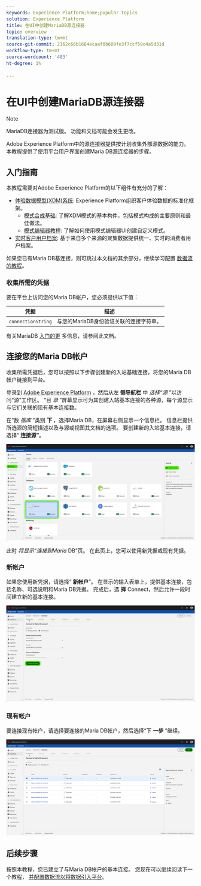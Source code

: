 ```yaml
---
keywords: Experience Platform;home;popular topics
solution: Experience Platform
title: 在UI中创建MariaDB源连接器
topic: overview
translation-type: tm+mt
source-git-commit: 2162c66b1664ecaaf0b609fe3f7ccf58c4a5d31d
workflow-type: tm+mt
source-wordcount: '483'
ht-degree: 1%

---
```



# 在UI中创建MariaDB源连接器

> [!NOTE]
> MariaDB连接器为测试版。 功能和文档可能会发生更改。

Adobe Experience Platform中的源连接器提供按计划收集外部源数据的能力。 本教程提供了使用平台用户界面创建Maria DB源连接器的步骤。

## 入门指南

本教程需要对Adobe Experience Platform的以下组件有充分的了解：

* [体验数据模型(XDM)系统](../../../../../xdm/home.md): Experience Platform组织客户体验数据的标准化框架。
   * [模式合成基础](../../../../../xdm/schema/composition.md): 了解XDM模式的基本构件，包括模式构成的主要原则和最佳做法。
   * [模式编辑器教程](../../../../../xdm/tutorials/create-schema-ui.md): 了解如何使用模式编辑器UI创建自定义模式。
* [实时客户用户档案](../../../../../profile/home.md): 基于来自多个来源的聚集数据提供统一、实时的消费者用户档案。

如果您已有Maria DB基连接，则可跳过本文档的其余部分，继续学习配置 [数据流的教程](../../dataflow/databases.md)。

### 收集所需的凭据

要在平台上访问您的Maria DB帐户，您必须提供以下值：

| 凭据 | 描述 |
| ---------- | ----------- |
| `connectionString` | 与您的MariaDB身份验证关联的连接字符串。 |

有关MariaDB [入门的更](https://mariadb.com/kb/en/about-mariadb-connector-odbc/) 多信息，请参阅此文档。

## 连接您的Maria DB帐户

收集所需凭据后，您可以按照以下步骤创建新的入站基础连接，将您的Maria DB帐户链接到平台。

登录到 <a href="https://platform.adobe.com" target="_blank">Adobe Experience Platform</a> ，然后从左 **侧导航栏** 中 *选择“源* ”以访问“源”工作区。 “目 *录* ”屏幕显示可为其创建入站基本连接的各种源，每个源显示与它们关联的现有基本连接数。

在“数 *据库* ”类别 **下** ，选择Maria DB，在屏幕右侧显示一个信息栏。 信息栏提供所选源的简短描述以及与源或视图其文档的选项。 要创建新的入站基本连接，请选择“ **连接源”**。

![](../../../../images/tutorials/create/maria-db/sources-catalog.png)

此时 *将显示“连接到Maria* DB”页。 在此页上，您可以使用新凭据或现有凭据。

### 新帐户

如果您使用新凭据，请选择“ **新帐户**”。 在显示的输入表单上，提供基本连接，包括名称、可选说明和Maria DB凭据。 完成后，选 **择** Connect，然后允许一段时间建立新的基本连接。

![](../../../../images/tutorials/create/maria-db/new-credentials.png)

### 现有帐户

要连接现有帐户，请选择要连接的Maria DB帐户，然后选择“下 **一步** ”继续。

![](../../../../images/tutorials/create/maria-db/existing-credentials.png)

## 后续步骤

按照本教程，您已建立了与Maria DB帐户的基本连接。 您现在可以继续阅读下一个教程， [并配置数据流以将数据引入平台](../../dataflow/databases.md)。